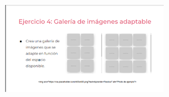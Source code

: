 ![](https://github.com/eduardo608/practicaModeladoEnCaja/blob/ejercicio_2/storage/img/ejercicio_4.png)